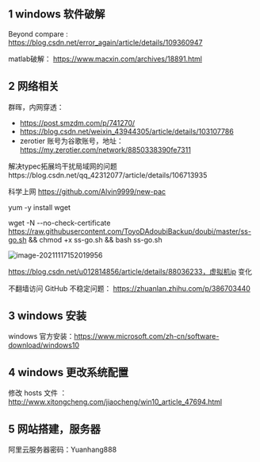 ## 1 windows 软件破解

Beyond compare : https://blog.csdn.net/error_again/article/details/109360947

matlab破解： https://www.macxin.com/archives/18891.html

## 2 网络相关

群晖，内网穿透：

-   https://post.smzdm.com/p/741270/
-   https://blog.csdn.net/weixin_43944305/article/details/103107786
-   zerotier 账号为谷歌账号，地址：https://my.zerotier.com/network/8850338390fe7311

解决typec拓展坞干扰局域网的问题https://blog.csdn.net/qq_42312077/article/details/106713935 

科学上网 https://github.com/Alvin9999/new-pac

yum -y install wget

wget -N --no-check-certificate https://raw.githubusercontent.com/ToyoDAdoubiBackup/doubi/master/ss-go.sh && chmod +x ss-go.sh && bash ss-go.sh

![image-20211117152019956](D:\workspace\the_missing_semester\docs\assets\image-20211117152019956.png)

https://blog.csdn.net/u012814856/article/details/88036233，虚拟机ip 变化

不翻墙访问 GitHub 不稳定问题： https://zhuanlan.zhihu.com/p/386703440

## 3 windows 安装

windows 官方安装：https://www.microsoft.com/zh-cn/software-download/windows10

## 4 windows 更改系统配置

修改 hosts 文件 ：http://www.xitongcheng.com/jiaocheng/win10_article_47694.html

## 5 网站搭建，服务器

阿里云服务器密码：Yuanhang888
